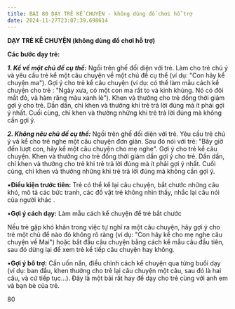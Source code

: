 ```yaml
---
title: BÀI 80 DẠY TRẺ KỂ CHUYỆN - không dùng đồ chơi hỗ trợ
date: 2024-11-27T23:07:39.698614
---
```


**DẠY TRẺ KỂ CHUYỆN (không dùng đồ chơi hỗ trợ)**

**Các bước dạy trẻ:**

***1. Kể về một chủ đề cụ thể:*** Ngồi trên ghế đối diện với trẻ. Làm
cho trẻ chú ý và yêu cầu trẻ kể một câu chuyện về một chủ đề cụ thể
(ví dụ: "Con hãy kể chuyện ma"). Gợi ý cho trẻ kể câu chuyện (ví dụ:
có thể làm mẫu cách kể chuyện cho trẻ : "Ngày xưa, có một con ma rất
to và kinh khủng. Nó có đôi mắt đỏ, và hàm răng màu xanh lè"). Khen và
thưởng cho trẻ đồng thời giảm gợi ý cho trẻ. Dần dần, chỉ khen và
thưởng khi trẻ trả lời đúng mà ít phải gợi ý nhất. Cuối cùng, chỉ khen
và thưởng những khi trẻ trả lời đúng mà không cần gợi ý.

***2. Không nêu chủ đề cụ thể:*** Ngồi trên ghế đối diện với trẻ. Yêu
cầu trẻ chú ý và kể cho trẻ nghe một câu chuyện đơn giản. Sau đó nói
với trẻ: "Bây giờ đến lượt con, hãy kể một câu chuyện cho mẹ nghe".
Gợi ý cho trẻ kể câu chuyện. Khen và thưởng cho trẻ đồng thời giảm dần
gợi ý cho trẻ. Dần dần, chỉ khen và thưởng cho trẻ khi trẻ trả lời
đúng mà ít phải gợi ý nhất. Cuối cùng, chỉ khen và thưởng những khi
trẻ trả lời đúng mà không cần gợi ý.

•**Điều kiện trước tiên:** Trẻ có thể kể lại câu chuyện, bắt chước
những câu khó, mô tả các bức tranh, các đồ vật trẻ không nhìn thấy,
nhắc lại câu nói của người khác .

•**Gợi ý cách dạy:** Làm mẫu cách kể chuyện để trẻ bắt chước

Nếu trẻ gặp khó khăn trong việc tự nghĩ ra một câu chuyện, hãy gợi ý
cho trẻ một chủ đề nào đó không rõ ràng (ví dụ: "Con hãy kể cho mẹ
nghe câu chuyện về Mai") hoặc bắt đầu câu chuyện bằng cách kể mẫu câu
đầu tiên, sau đó dừng lại để xem trẻ kể tiếp câu chuyện hay không.

•**Gợi ý bổ trợ:** Cần uốn nắn, điều chỉnh cách kể chuyện qua từng
buổi dạy (ví dụ: ban đầu, khen thưởng cho trẻ lại câu chuyện một câu,
sau đó là hai câu, và cứ tiếp tục...). Đây là một bài rất hay để dạy
cho trẻ cùng với anh em và bạn bè của trẻ.

80

